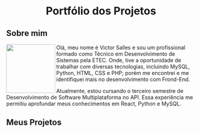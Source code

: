 <h1 align="center">Portfólio dos Projetos</h1>

## Sobre mim

<div> 
     <img width="130px" align="left" src= "https://avatars.githubusercontent.com/u/100814132?v=4"/>
  <p>
    Olá, meu nome é Victor Salles e sou um profissional formado como Técnico em Desenvolvimento de Sistemas pela ETEC. Onde, tive a oportunidade de trabalhar com diversas tecnologias, incluindo MySQL, Python, HTML, CSS e PHP; porém me encontrei e me identifiquei mais no desenvolvimento com Frond-End.
  </p>
  <p>
    Atualmente, estou cursando o terceiro semestre de Desenvolvimento de Software Multiplataforma no API. Essa experiência me permitiu aprofundar meus conhecimentos em React, Python e MySQL.
  </p>
</div> 

## Meus Projetos

